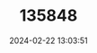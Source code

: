 ---
title: "135848"
category: "Microhyla fissipes"
draft: false
date: 2024-02-22 13:03:51
languages:
  Chinese: ["饰纹姬蛙"]
---